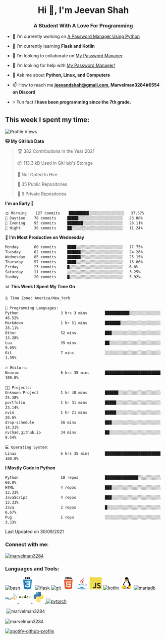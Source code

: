 <h1 align="center">Hi 👋, I'm Jeevan Shah</h1>
<h3 align="center">A Student With A Love For Programming</h3>

- 🔭 I’m currently working on [A Password Manager Using Python](https://github.com/marvelman3284/Python-Password-Manager)

- 🌱 I’m currently learning **Flask and Kotlin**

- 👯 I’m looking to collaborate on [My Password Manager](https://github.com/marvelman3284/Python-Password-Manager)

- 🤝 I’m looking for help with [My Password Manager!](https://github.com/marvelman3284/Python-Password-Manager)

- 💬 Ask me about **Python, Linux, and Computers**

- 📫 How to reach me **jeevandshah@gmail.com, Marvelman3284#6554 on Discord**

- ⚡ Fun fact **I have been programming since the 7th grade.**

## This week I spent my time:

<!--START_SECTION:waka-->
![Profile Views](http://img.shields.io/badge/Profile%20Views-3-blue)

**🐱 My GitHub Data** 

> 🏆 382 Contributions in the Year 2021
 > 
> 📦 113.3 kB Used in GitHub's Storage 
 > 
> 🚫 Not Opted to Hire
 > 
> 📜 35 Public Repositories 
 > 
> 🔑 6 Private Repositories  
 > 
**I'm an Early 🐤** 

```text
🌞 Morning    127 commits    █████████░░░░░░░░░░░░░░░░   37.57% 
🌆 Daytime    78 commits     █████░░░░░░░░░░░░░░░░░░░░   23.08% 
🌃 Evening    95 commits     ███████░░░░░░░░░░░░░░░░░░   28.11% 
🌙 Night      38 commits     ██░░░░░░░░░░░░░░░░░░░░░░░   11.24%

```
📅 **I'm Most Productive on Wednesday** 

```text
Monday       60 commits     ████░░░░░░░░░░░░░░░░░░░░░   17.75% 
Tuesday      82 commits     ██████░░░░░░░░░░░░░░░░░░░   24.26% 
Wednesday    85 commits     ██████░░░░░░░░░░░░░░░░░░░   25.15% 
Thursday     57 commits     ████░░░░░░░░░░░░░░░░░░░░░   16.86% 
Friday       23 commits     █░░░░░░░░░░░░░░░░░░░░░░░░   6.8% 
Saturday     11 commits     ░░░░░░░░░░░░░░░░░░░░░░░░░   3.25% 
Sunday       20 commits     █░░░░░░░░░░░░░░░░░░░░░░░░   5.92%

```


📊 **This Week I Spent My Time On** 

```text
⌚︎ Time Zone: America/New_York

💬 Programming Languages: 
Python                   3 hrs 3 mins        ███████████░░░░░░░░░░░░░░   46.52% 
Markdown                 1 hr 51 mins        ███████░░░░░░░░░░░░░░░░░░   28.11% 
Other                    52 mins             ███░░░░░░░░░░░░░░░░░░░░░░   13.28% 
Lua                      35 mins             ██░░░░░░░░░░░░░░░░░░░░░░░   9.05% 
Git                      7 mins              ░░░░░░░░░░░░░░░░░░░░░░░░░   1.95%

🔥 Editors: 
Neovim                   6 hrs 35 mins       █████████████████████████   100.0%

🐱‍💻 Projects: 
Unknown Project          1 hr 40 mins        ██████░░░░░░░░░░░░░░░░░░░   25.38% 
portfolio                1 hr 31 mins        █████░░░░░░░░░░░░░░░░░░░░   23.14% 
nvim                     1 hr 21 mins        █████░░░░░░░░░░░░░░░░░░░░   20.6% 
drop-schedule            56 mins             ███░░░░░░░░░░░░░░░░░░░░░░   14.31% 
nvchad.github.io         34 mins             ██░░░░░░░░░░░░░░░░░░░░░░░   8.64%

💻 Operating System: 
Linux                    6 hrs 35 mins       █████████████████████████   100.0%

```

**I Mostly Code in Python** 

```text
Python                   18 repos            ███████████████░░░░░░░░░░   60.0% 
HTML                     4 repos             ███░░░░░░░░░░░░░░░░░░░░░░   13.33% 
JavaScript               4 repos             ███░░░░░░░░░░░░░░░░░░░░░░   13.33% 
Java                     2 repos             █░░░░░░░░░░░░░░░░░░░░░░░░   6.67% 
Pug                      1 repo              ░░░░░░░░░░░░░░░░░░░░░░░░░   3.33%

```



 Last Updated on 30/09/2021
<!--END_SECTION:waka-->

<h3 align="left">Connect with me:</h3>
<p align="left">
<a href="https://twitter.com/marvelman3284" target="blank"><img align="center" src="https://cdn.jsdelivr.net/npm/simple-icons@3.0.1/icons/twitter.svg" alt="marvelman3284" height="30" width="40" /></a>
</p>

<h3 align="left">Languages and Tools:</h3>
<p align="left"> <a href="https://www.gnu.org/software/bash/" target="_blank"> <img src="https://www.vectorlogo.zone/logos/gnu_bash/gnu_bash-icon.svg" alt="bash" width="40" height="40"/> </a> <a href="https://www.w3schools.com/css/" target="_blank"> <img src="https://raw.githubusercontent.com/devicons/devicon/master/icons/css3/css3-original-wordmark.svg" alt="css3" width="40" height="40"/> </a> <a href="https://flask.palletsprojects.com/" target="_blank"> <img src="https://www.vectorlogo.zone/logos/pocoo_flask/pocoo_flask-icon.svg" alt="flask" width="40" height="40"/> </a> <a href="https://git-scm.com/" target="_blank"> <img src="https://www.vectorlogo.zone/logos/git-scm/git-scm-icon.svg" alt="git" width="40" height="40"/> </a> <a href="https://www.w3.org/html/" target="_blank"> <img src="https://raw.githubusercontent.com/devicons/devicon/master/icons/html5/html5-original-wordmark.svg" alt="html5" width="40" height="40"/> </a> <a href="https://www.java.com" target="_blank"> <img src="https://raw.githubusercontent.com/devicons/devicon/master/icons/java/java-original.svg" alt="java" width="40" height="40"/> </a> <a href="https://developer.mozilla.org/en-US/docs/Web/JavaScript" target="_blank"> <img src="https://raw.githubusercontent.com/devicons/devicon/master/icons/javascript/javascript-original.svg" alt="javascript" width="40" height="40"/> </a> <a href="https://kotlinlang.org" target="_blank"> <img src="https://www.vectorlogo.zone/logos/kotlinlang/kotlinlang-icon.svg" alt="kotlin" width="40" height="40"/> </a> <a href="https://www.linux.org/" target="_blank"> <img src="https://raw.githubusercontent.com/devicons/devicon/master/icons/linux/linux-original.svg" alt="linux" width="40" height="40"/> </a> <a href="https://mariadb.org/" target="_blank"> <img src="https://www.vectorlogo.zone/logos/mariadb/mariadb-icon.svg" alt="mariadb" width="40" height="40"/> </a> <a href="https://www.mysql.com/" target="_blank"> <img src="https://raw.githubusercontent.com/devicons/devicon/master/icons/mysql/mysql-original-wordmark.svg" alt="mysql" width="40" height="40"/> </a> <a href="https://nodejs.org" target="_blank"> <img src="https://raw.githubusercontent.com/devicons/devicon/master/icons/nodejs/nodejs-original-wordmark.svg" alt="nodejs" width="40" height="40"/> </a> <a href="https://www.python.org" target="_blank"> <img src="https://raw.githubusercontent.com/devicons/devicon/master/icons/python/python-original.svg" alt="python" width="40" height="40"/> </a> <a href="https://pytorch.org/" target="_blank"> <img src="https://www.vectorlogo.zone/logos/pytorch/pytorch-icon.svg" alt="pytorch" width="40" height="40"/> </a> </p>


<p>&nbsp;<img align="center" src="https://github-readme-stats.vercel.app/api?username=marvelman3284&show_icons=true&locale=en&theme=blue-green" alt="marvelman3284" /></p>

<p><img align="center" src="https://github-readme-streak-stats.herokuapp.com/?user=marvelman3284&theme=blue-green" alt="marvelman3284" /></p>


[![spotify-github-profile](https://spotify-github-profile.vercel.app/api/view?uid=lp0lvf5zzesrwq2hdzmfnkjsq&cover_image=true&theme=default)](https://github.com/kittinan/spotify-github-profile)
